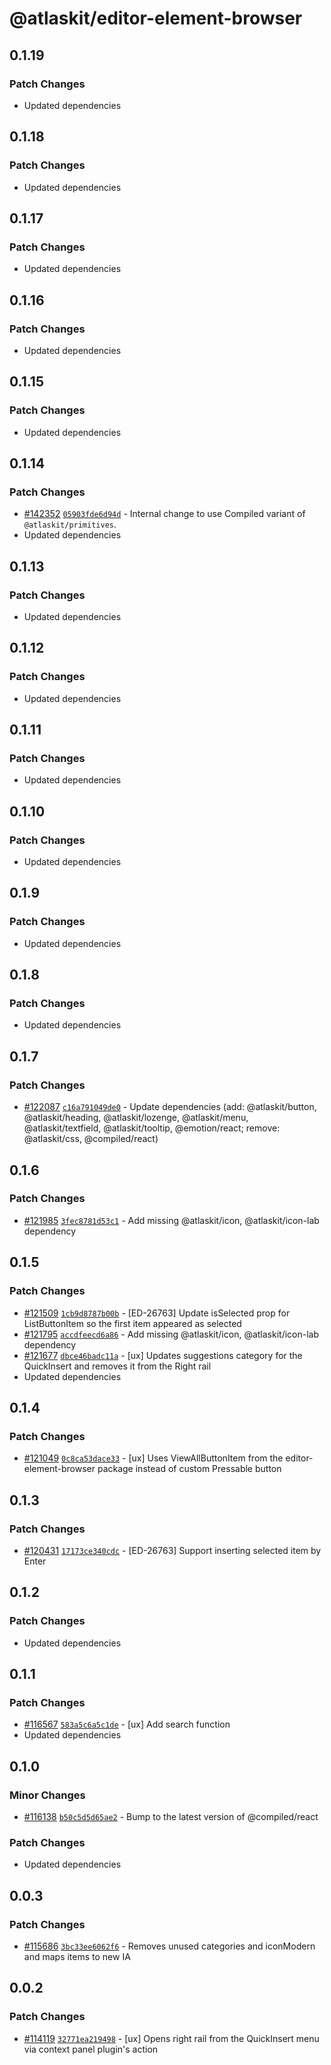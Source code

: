# @atlaskit/editor-element-browser

## 0.1.19

### Patch Changes

- Updated dependencies

## 0.1.18

### Patch Changes

- Updated dependencies

## 0.1.17

### Patch Changes

- Updated dependencies

## 0.1.16

### Patch Changes

- Updated dependencies

## 0.1.15

### Patch Changes

- Updated dependencies

## 0.1.14

### Patch Changes

- [#142352](https://bitbucket.org/atlassian/atlassian-frontend-monorepo/pull-requests/142352)
  [`05903fde6d94d`](https://bitbucket.org/atlassian/atlassian-frontend-monorepo/commits/05903fde6d94d) -
  Internal change to use Compiled variant of `@atlaskit/primitives`.
- Updated dependencies

## 0.1.13

### Patch Changes

- Updated dependencies

## 0.1.12

### Patch Changes

- Updated dependencies

## 0.1.11

### Patch Changes

- Updated dependencies

## 0.1.10

### Patch Changes

- Updated dependencies

## 0.1.9

### Patch Changes

- Updated dependencies

## 0.1.8

### Patch Changes

- Updated dependencies

## 0.1.7

### Patch Changes

- [#122087](https://bitbucket.org/atlassian/atlassian-frontend-monorepo/pull-requests/122087)
  [`c16a791049de0`](https://bitbucket.org/atlassian/atlassian-frontend-monorepo/commits/c16a791049de0) -
  Update dependencies (add: @atlaskit/button, @atlaskit/heading, @atlaskit/lozenge, @atlaskit/menu,
  @atlaskit/textfield, @atlaskit/tooltip, @emotion/react; remove: @atlaskit/css, @compiled/react)

## 0.1.6

### Patch Changes

- [#121985](https://bitbucket.org/atlassian/atlassian-frontend-monorepo/pull-requests/121985)
  [`3fec8781d53c1`](https://bitbucket.org/atlassian/atlassian-frontend-monorepo/commits/3fec8781d53c1) -
  Add missing @atlaskit/icon, @atlaskit/icon-lab dependency

## 0.1.5

### Patch Changes

- [#121509](https://bitbucket.org/atlassian/atlassian-frontend-monorepo/pull-requests/121509)
  [`1cb9d8787b00b`](https://bitbucket.org/atlassian/atlassian-frontend-monorepo/commits/1cb9d8787b00b) -
  [ED-26763] Update isSelected prop for ListButtonItem so the first item appeared as selected
- [#121795](https://bitbucket.org/atlassian/atlassian-frontend-monorepo/pull-requests/121795)
  [`accdfeecd6a86`](https://bitbucket.org/atlassian/atlassian-frontend-monorepo/commits/accdfeecd6a86) -
  Add missing @atlaskit/icon, @atlaskit/icon-lab dependency
- [#121677](https://bitbucket.org/atlassian/atlassian-frontend-monorepo/pull-requests/121677)
  [`dbce46badc11a`](https://bitbucket.org/atlassian/atlassian-frontend-monorepo/commits/dbce46badc11a) -
  [ux] Updates suggestions category for the QuickInsert and removes it from the Right rail
- Updated dependencies

## 0.1.4

### Patch Changes

- [#121049](https://bitbucket.org/atlassian/atlassian-frontend-monorepo/pull-requests/121049)
  [`0c8ca53dace33`](https://bitbucket.org/atlassian/atlassian-frontend-monorepo/commits/0c8ca53dace33) -
  [ux] Uses ViewAllButtonItem from the editor-element-browser package instead of custom Pressable
  button

## 0.1.3

### Patch Changes

- [#120431](https://bitbucket.org/atlassian/atlassian-frontend-monorepo/pull-requests/120431)
  [`17173ce340cdc`](https://bitbucket.org/atlassian/atlassian-frontend-monorepo/commits/17173ce340cdc) -
  [ED-26763] Support inserting selected item by Enter

## 0.1.2

### Patch Changes

- Updated dependencies

## 0.1.1

### Patch Changes

- [#116567](https://stash.atlassian.com/projects/CONFCLOUD/repos/confluence-frontend/pull-requests/116567)
  [`583a5c6a5c1de`](https://stash.atlassian.com/projects/CONFCLOUD/repos/confluence-frontend/commits/583a5c6a5c1de) -
  [ux] Add search function
- Updated dependencies

## 0.1.0

### Minor Changes

- [#116138](https://stash.atlassian.com/projects/CONFCLOUD/repos/confluence-frontend/pull-requests/116138)
  [`b50c5d5d65ae2`](https://stash.atlassian.com/projects/CONFCLOUD/repos/confluence-frontend/commits/b50c5d5d65ae2) -
  Bump to the latest version of @compiled/react

### Patch Changes

- Updated dependencies

## 0.0.3

### Patch Changes

- [#115686](https://stash.atlassian.com/projects/CONFCLOUD/repos/confluence-frontend/pull-requests/115686)
  [`3bc33ee6062f6`](https://stash.atlassian.com/projects/CONFCLOUD/repos/confluence-frontend/commits/3bc33ee6062f6) -
  Removes unused categories and iconModern and maps items to new IA

## 0.0.2

### Patch Changes

- [#114119](https://stash.atlassian.com/projects/CONFCLOUD/repos/confluence-frontend/pull-requests/114119)
  [`32771ea219498`](https://stash.atlassian.com/projects/CONFCLOUD/repos/confluence-frontend/commits/32771ea219498) -
  [ux] Opens right rail from the QuickInsert menu via context panel plugin's action
